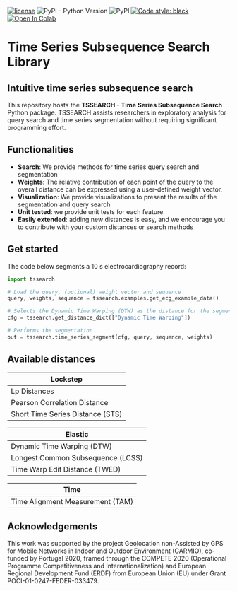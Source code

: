[![license](https://img.shields.io/badge/License-BSD%203-brightgreen)](https://github.com/fraunhoferportugal/tssearch/blob/master/LICENSE.txt)
![PyPI - Python Version](https://img.shields.io/pypi/pyversions/tssearch)
![PyPI](https://img.shields.io/pypi/v/tssearch)
[![Code style: black](https://img.shields.io/badge/code%20style-black-000000.svg)](https://github.com/psf/black)
[![Open In Colab](https://colab.research.google.com/assets/colab-badge.svg)](https://colab.research.google.com/github/fraunhoferportugal/tssearch/blob/master/notebooks/Query_search_unidimensional.ipynb)

# Time Series Subsequence Search Library

## Intuitive time series subsequence search
This repository hosts the **TSSEARCH - Time Series Subsequence Search** Python package. TSSEARCH assists researchers in exploratory analysis for query search and time series segmentation without requiring significant programming effort.

## Functionalities

* **Search**: We provide methods for time series query search and segmentation
* **Weights**: The relative contribution of each point of the query to the overall distance can be expressed using a user-defined weight vector. 
* **Visualization**: We provide visualizations to present the results of the
segmentation and query search
* **Unit tested**: we provide unit tests for each feature
* **Easily extended**: adding new distances is easy, and we encourage you to contribute with your custom distances or search methods

## Get started
The code below segments a 10 s electrocardiography record:

```python
import tssearch

# Load the query, (optional) weight vector and sequence  
query, weights, sequence = tssearch.examples.get_ecg_example_data()

# Selects the Dynamic Time Warping (DTW) as the distance for the segmentation
cfg = tssearch.get_distance_dict(["Dynamic Time Warping"])

# Performs the segmentation
out = tssearch.time_series_segment(cfg, query, sequence, weights)
```

## Available distances

| Lockstep                             |
|--------------------------------------|
| Lp Distances                         |
| Pearson Correlation Distance         |
| Short Time Series Distance (STS)     |

| Elastic                              |
|--------------------------------------|
| Dynamic Time Warping (DTW)           |
|Longest Common Subsequence (LCSS)     |
|Time Warp Edit Distance (TWED)        |

| Time                                 |
|--------------------------------------|
| Time Alignment Measurement (TAM)     |


## Acknowledgements
This work was supported by the project Geolocation non-Assisted by GPS for Mobile Networks in Indoor and Outdoor Environment (GARMIO), co-funded by Portugal 2020, framed through the COMPETE 2020 (Operational Programme Competitiveness and Internationalization) and European Regional Development Fund (ERDF) from European Union (EU) under Grant POCI-01-0247-FEDER-033479.

